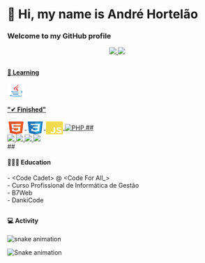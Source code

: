 <h1>👋 Hi, my name is André Hortelão</h1>

<h3>Welcome to my GitHub profile</h3>

<div align="center">
  <a href="https://github.com/hortelao">
  <img height="180em" src="https://github-readme-stats.vercel.app/api?username=hortelao&show_icons=true&theme=dracula&include_all_commits=true"/>
  <img height="180em" src="https://github-readme-stats-sigma-five.vercel.app/api/top-langs/?username=hortelao&layout=compact&langs_count=7&theme=dracula"/>
</div>
  
  ##

<h4>📖 Learning</h4>
  <img align="center" alt="PHP" height="30" width="40" src="https://raw.githubusercontent.com/devicons/devicon/master/icons/java/java-original.svg">
  
  
  <h4>"✔ Finished"</h4>
    <img align="center" alt="HTML" height="30" width="40" src="https://raw.githubusercontent.com/devicons/devicon/master/icons/html5/html5-original.svg">
    <img align="center" alt="CSS" height="30" width="40" src="https://raw.githubusercontent.com/devicons/devicon/master/icons/css3/css3-original.svg">
    <img align="center" alt="Js" height="30" width="40" src="https://raw.githubusercontent.com/devicons/devicon/master/icons/javascript/javascript-plain.svg">
    <img align="center" alt="PHP" height="30" width="40" src="https://cdn.jsdelivr.net/gh/devicons/devicon/icons/php/php-original.svg">
  ##
  
  <div>
    <a href="https://www.linkedin.com/in/andre-hortelao/">
    <img src="https://img.shields.io/badge/linkedin-%230077B5.svg?style=for-the-badge&logo=linkedin&logoColor=white" />
     </a>
    <a href="mailto:andrefhortelao@gmail.com">
    <img src="https://img.shields.io/badge/Gmail-D14836?style=for-the-badge&logo=gmail&logoColor=white" />
     </a>
    <a href="https://www.facebook.com/andre.hortelao/">
    <img src="https://img.shields.io/badge/Facebook-1877F2?style=for-the-badge&logo=facebook&logoColor=white" />
     </a>
     <a href="https://www.instagram.com/ahortelao/">
    <img src="https://img.shields.io/badge/Instagram-E4405F?style=for-the-badge&logo=instagram&logoColor=white" />
     </a>
    
  </div>
  ##
  
  <h4>🏫👨‍🎓 Education</h4>
  - &#60;Code Cadet&#62; @ &#60;Code For All_&#62;<br>
  - Curso Profissional de Informática de Gestão<br>
  - B7Web<br>
  - DankiCode
  
  ##
  <h4>💻 Activity</h4>

  ![snake animation](https://github.com/hortelao/hortelao/blob/output/github-contribution-grid-snake2.svg)

  
![Snake animation](https://github.com/hortelao/hortelao/blob/output/github-contribution-grid-snake2.svg)
